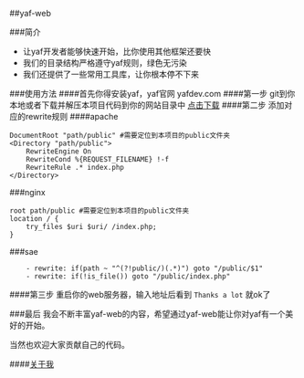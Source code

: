 ##yaf-web


###简介
* 让yaf开发者能够快速开始，比你使用其他框架还要快
* 我们的目录结构严格遵守yaf规则，绿色无污染
* 我们还提供了一些常用工具库，让你根本停不下来

###使用方法
####首先你得安装yaf，yaf官网 yafdev.com
####第一步
git到你本地或者下载并解压本项目代码到你的网站目录中 [点击下载](http://github.com/1209/yaf-web/archive/master.zip)
####第二步
添加对应的rewrite规则
####apache
```
DocumentRoot "path/public" #需要定位到本项目的public文件夹
<Directory "path/public">
    RewriteEngine On
    RewriteCond %{REQUEST_FILENAME} !-f
    RewriteRule .* index.php
</Directory>
```
###nginx
```
root path/public #需要定位到本项目的public文件夹
location / {
    try_files $uri $uri/ /index.php;
}
```
###sae
```
    - rewrite: if(path ~ "^(?!public/)(.*)") goto "/public/$1"
    - rewrite: if(!is_file()) goto "/public/index.php"
```
####第三步
重启你的web服务器，输入地址后看到 `Thanks a lot` 就ok了

###最后
我会不断丰富yaf-web的内容，希望通过yaf-web能让你对yaf有一个美好的开始。

当然也欢迎大家贡献自己的代码。

####[关于我](http://1209.github.io)
